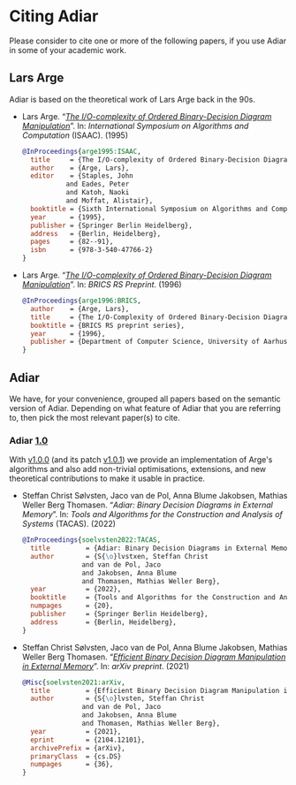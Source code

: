 # Citing Adiar

Please consider to cite one or more of the following papers, if you use Adiar in
some of your academic work.

## Lars Arge

Adiar is based on the theoretical work of Lars Arge back in the 90s.

- Lars Arge.
  “[_The I/O-complexity of Ordered Binary-Decision Diagram Manipulation_](https://link.springer.com/chapter/10.1007/BFb0015411)”.
  In: _International Symposium on Algorithms and Computation_ (ISAAC). (1995)

  ```bibtex
  @InProceedings{arge1995:ISAAC,
    title     = {The I/O-complexity of Ordered Binary-Decision Diagram manipulation},
    author    = {Arge, Lars},
    editor    = {Staples, John
             and Eades, Peter
             and Katoh, Naoki
             and Moffat, Alistair},
    booktitle = {Sixth International Symposium on Algorithms and Computation},
    year      = {1995},
    publisher = {Springer Berlin Heidelberg},
    address   = {Berlin, Heidelberg},
    pages     = {82--91},
    isbn      = {978-3-540-47766-2}
  }
  ```

- Lars Arge.
  “[_The I/O-complexity of Ordered Binary-Decision Diagram Manipulation_](https://tidsskrift.dk/brics/issue/view/2576)”.
  In: _BRICS RS Preprint_. (1996)

  ```bibtex
  @InProceedings{arge1996:BRICS,
    author    = {Arge, Lars},
    title     = {The I/O-Complexity of Ordered Binary-Decision Diagram},
    booktitle = {BRICS RS preprint series},
    year      = {1996},
    publisher = {Department of Computer Science, University of Aarhus},
  }
  ```

## Adiar

We have, for your convenience, grouped all papers based on the semantic version
of Adiar. Depending on what feature of Adiar that you are referring to, then
pick the most relevant paper(s) to cite.

### Adiar [1.0](https://github.com/SSoelvsten/adiar/releases/tag/v1.0.0)

With [v1.0.0](https://github.com/SSoelvsten/adiar/releases/tag/v1.0.0) (and its
patch [v1.0.1](https://github.com/SSoelvsten/adiar/releases/tag/v1.0.1)) we
provide an implementation of Arge's algorithms and also add non-trivial
optimisations, extensions, and new theoretical contributions to make it usable
in practice.

- Steffan Christ Sølvsten, Jaco van de Pol, Anna Blume Jakobsen, Mathias Weller Berg Thomasen.
  “_Adiar: Binary Decision Diagrams in External Memory_”.
  In: _Tools and Algorithms for the Construction and Analysis of Systems_ (TACAS). (2022)
  
  ```bibtex
  @InProceedings{soelvsten2022:TACAS,
    title         = {Adiar: Binary Decision Diagrams in External Memory},
    author        = {S{\o}lvstxen, Steffan Christ
                 and van de Pol, Jaco
                 and Jakobsen, Anna Blume
                 and Thomasen, Mathias Weller Berg},
    year          = {2022},
    booktitle     = {Tools and Algorithms for the Construction and Analysis of Systems},
    numpages      = {20},
    publisher     = {Springer Berlin Heidelberg},
    address       = {Berlin, Heidelberg},
  }
  ```

- Steffan Christ Sølvsten, Jaco van de Pol, Anna Blume Jakobsen, Mathias Weller Berg Thomasen.
  “_[Efficient Binary Decision Diagram Manipulation in External Memory](https://arxiv.org/abs/2104.12101)_”.
  In: _arXiv preprint_. (2021)
  ```bibtex
  @Misc{soelvsten2021:arXiv,
    title         = {Efficient Binary Decision Diagram Manipulation in External Memory}, 
    author        = {S{\o}lvsten, Steffan Christ
                 and van de Pol, Jaco
                 and Jakobsen, Anna Blume
                 and Thomasen, Mathias Weller Berg},
    year          = {2021},
    eprint        = {2104.12101},
    archivePrefix = {arXiv},
    primaryClass  = {cs.DS}
    numpages      = {36},
  }
  ```
